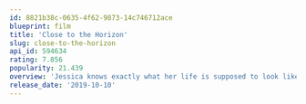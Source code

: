 ```yaml
---
id: 8821b38c-0635-4f62-9873-14c746712ace
blueprint: film
title: 'Close to the Horizon'
slug: close-to-the-horizon
api_id: 594634
rating: 7.856
popularity: 21.439
overview: 'Jessica knows exactly what her life is supposed to look like and where it takes her. But then she meets Danny. He has a complicated past and could confuse all their plans. Jessica has to decide.'
release_date: '2019-10-10'
---
```

